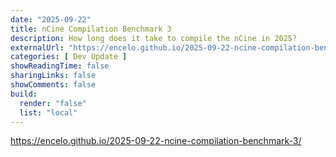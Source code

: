 ```yaml
---
date: "2025-09-22"
title: nCine Compilation Benchmark 3
description: How long does it take to compile the nCine in 2025?
externalUrl: "https://encelo.github.io/2025-09-22-ncine-compilation-benchmark-3/"
categories: [ Dev Update ]
showReadingTime: false
sharingLinks: false
showComments: false
build:
  render: "false"
  list: "local"
---
```


<https://encelo.github.io/2025-09-22-ncine-compilation-benchmark-3/>
